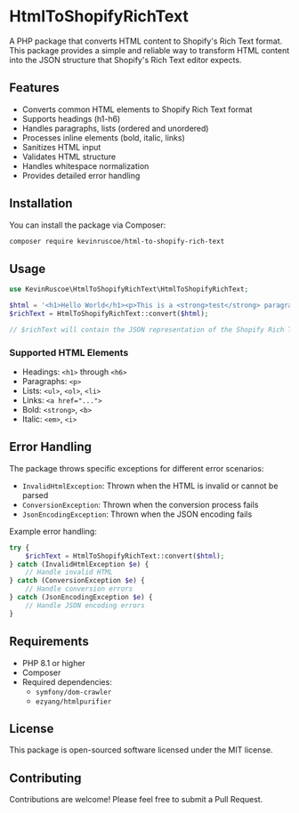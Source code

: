# HtmlToShopifyRichText

A PHP package that converts HTML content to Shopify's Rich Text format. This package provides a simple and reliable way to transform HTML content into the JSON structure that Shopify's Rich Text editor expects.

## Features

- Converts common HTML elements to Shopify Rich Text format
- Supports headings (h1-h6)
- Handles paragraphs, lists (ordered and unordered)
- Processes inline elements (bold, italic, links)
- Sanitizes HTML input
- Validates HTML structure
- Handles whitespace normalization
- Provides detailed error handling

## Installation

You can install the package via Composer:

```bash
composer require kevinruscoe/html-to-shopify-rich-text
```

## Usage

```php
use KevinRuscoe\HtmlToShopifyRichText\HtmlToShopifyRichText;

$html = '<h1>Hello World</h1><p>This is a <strong>test</strong> paragraph.</p>';
$richText = HtmlToShopifyRichText::convert($html);

// $richText will contain the JSON representation of the Shopify Rich Text
```

### Supported HTML Elements

- Headings: `<h1>` through `<h6>`
- Paragraphs: `<p>`
- Lists: `<ul>`, `<ol>`, `<li>`
- Links: `<a href="...">`
- Bold: `<strong>`, `<b>`
- Italic: `<em>`, `<i>`

## Error Handling

The package throws specific exceptions for different error scenarios:

- `InvalidHtmlException`: Thrown when the HTML is invalid or cannot be parsed
- `ConversionException`: Thrown when the conversion process fails
- `JsonEncodingException`: Thrown when the JSON encoding fails

Example error handling:

```php
try {
    $richText = HtmlToShopifyRichText::convert($html);
} catch (InvalidHtmlException $e) {
    // Handle invalid HTML
} catch (ConversionException $e) {
    // Handle conversion errors
} catch (JsonEncodingException $e) {
    // Handle JSON encoding errors
}
```

## Requirements

- PHP 8.1 or higher
- Composer
- Required dependencies:
  - `symfony/dom-crawler`
  - `ezyang/htmlpurifier`

## License

This package is open-sourced software licensed under the MIT license.

## Contributing

Contributions are welcome! Please feel free to submit a Pull Request. 